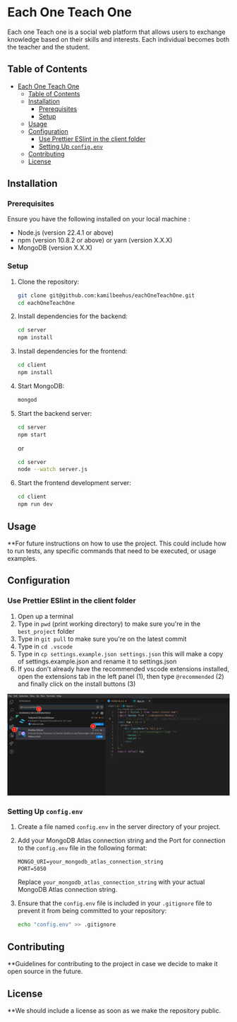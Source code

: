 # Each One Teach One

Each one Teach one is a social web platform that allows users to exchange knowledge based on their skills and interests. Each individual becomes both the teacher and the student.

## Table of Contents

- [Each One Teach One](#each-one-teach-one)
  - [Table of Contents](#table-of-contents)
  - [Installation](#installation)
    - [Prerequisites](#prerequisites)
    - [Setup](#setup)
  - [Usage](#usage)
  - [Configuration](#configuration)
    - [Use Prettier ESlint in the client folder](#use-prettier-eslint-in-the-client-folder)
    - [Setting Up `config.env`](#setting-up-configenv)
  - [Contributing](#contributing)
  - [License](#license)

## Installation

### Prerequisites

Ensure you have the following installed on your local machine :

- Node.js (version 22.4.1 or above)
- npm (version 10.8.2 or above) or yarn (version X.X.X)
- MongoDB (version X.X.X)

### Setup

1. Clone the repository:

   ```sh
   git clone git@github.com:kamilbeehus/eachOneTeachOne.git
   cd eachOneTeachOne
   ```

2. Install dependencies for the backend:

   ```sh
   cd server
   npm install
   ```

3. Install dependencies for the frontend:

   ```sh
   cd client
   npm install
   ```

4. Start MongoDB:

   ```sh
   mongod
   ```

5. Start the backend server:

   ```sh
   cd server
   npm start
   ```

   or

   ```sh
   cd server
   node --watch server.js
   ```

6. Start the frontend development server:
   ```sh
   cd client
   npm run dev
   ```

## Usage

\*\*For future instructions on how to use the project. This could include how to run tests, any specific commands that need to be executed, or usage examples.

## Configuration

### Use Prettier ESlint in the client folder
1. Open up a terminal 
2. Type in `pwd` (print working directory) to make sure you're in the `best_project` folder
3. Type in `git pull` to make sure you're on the latest commit
3. Type in `cd .vscode`
4. Type in `cp settings.example.json settings.json` this will make a copy of settings.example.json and rename it to settings.json
5. If you don't already have the recommended vscode extensions installed, open the extensions tab in the left panel (1), then type `@recommended` (2) and finally click on the install buttons (3)

![PNG showing how to install the recommended VSCode Extensions](images/installRecommendedExtensions.png "Install instructions for recommended VSCode Extensions")

### Setting Up `config.env`

1. Create a file named `config.env` in the server directory of your project.

2. Add your MongoDB Atlas connection string and the Port for connection to the `config.env` file in the following format:

   ```env
   MONGO_URI=your_mongodb_atlas_connection_string
   PORT=5050
   ```

   Replace `your_mongodb_atlas_connection_string` with your actual MongoDB Atlas connection string.

3. Ensure that the `config.env` file is included in your `.gitignore` file to prevent it from being committed to your repository:

   ```sh
   echo "config.env" >> .gitignore
   ```

## Contributing

\*\*Guidelines for contributing to the project in case we decide to make it open source in the future.

## License

\*\*We should include a license as soon as we make the repository public.

```

```
